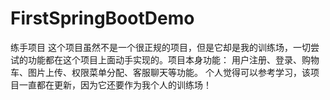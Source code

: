 # FirstSpringBootDemo
练手项目
这个项目虽然不是一个很正规的项目，但是它却是我的训练场，一切尝试的功能都在这个项目上面动手实现的。项目本身功能：
用户注册、登录、购物车、图片上传、权限菜单分配、客服聊天等功能。
个人觉得可以参考学习，该项目一直都在更新，因为它还要作为我个人的训练场！
